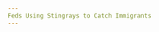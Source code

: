 ```yaml
---
Feds Using Stingrays to Catch Immigrants
---
```

<article class="post-listing post-20469 post type-post status-publish format-standard has-post-thumbnail hentry 
    
    <div class="post-inner">
    
    
        
    <span>Posted by: <a href="https://www.deepdotweb.com/author/dividedby0/" title="">DividedBy0 </a></span>
    
    
    <span>June 8, 2017</span>
    <span>in <a href="https://www.deepdotweb.com/category/deepdot-news/" rel="category tag">Featured</a>, <a href="https://www.deepdotweb.com/category/news-updates/" rel="category tag">News Updates</a></span>
    
    <span><a href="https://www.deepdotweb.com/2017/06/08/feds-using-stingrays-catch-immigrants/#comments">3 Comments</a></span>
    </p>
    <div class="clear"></div>
    
    
    
    <p>A <a href="https://assets.documentcloud.org/documents/3727182/CSS1.txt">recently unsealed application for a search warrant </a>in the US District Court for the Eastern District of Michigan revealed for the first time that federal law enforcement agents are using IMSI catchers, also known as cell site simulators, or more popularly known as Stingrays, to track down illegal immigrants. Stingrays act as fake cell phone towers which mobile devices such as cell phones and tablets are tricked into connecting to as if it were a legitimate cell phone tower. They were originally developed for use by the military and intelligence agencies, but like many other technologies used on the battlefield, it is now being used by domestic law enforcement agencies on American soil. Using these devices, law enforcement is able to triangulate the location of a mobile device and can even intercept data that is being sent and received by the device. Mobile devices can even be hacked by certain IMSI catchers.</p>
    <p>Privacy advocates say that use of Stingrays by law enforcement is a violation of privacy rights and the 4<sup>th</sup> amendment of the US Constitution. When law enforcement deploy a Stingray, every cellular device in the surrounding area connects to it, and so warrants which authorize the use of a Stingray have been compared to illegal <a href="https://definitions.uslegal.com/g/general-warrant/">general warrants</a>. There is currently <a href="https://www.deepdotweb.com/2017/04/15/harpooning-stingray-detect-avoid-imsi-catchers-spy-cellular-phones-internet/">free and open source software available</a> which helps users detect and avoid these fake cell phone towers. Law enforcement also requested under the search warrant application that the suspect&#8217;s mobile phone provider, T-Mobile, provide information from the E-911 system and from triangulating the suspect through their cell towers to provide a GPS location.</p>
    <p>According to the unsealed search warrant application, in March the FBI and Immigration and Customs Enforcement (ICE) used a Stingray in the Detroit metropolitan area to track down a 23 year old suspect from El Salvador who worked in a restaurant and was deported from the United States twice in the past. “This is the first warrant I have seen specifically showing ICE’s use of a cell-site simulator in an immigration enforcement operation,” <a href="http://www.detroitnews.com/story/news/local/detroit-city/2017/05/18/cell-snooping-fbi-immigrant/101859616/">Nathan Wessler, staff attorney for the ACLU, told </a><a href="http://www.detroitnews.com/story/news/local/detroit-city/2017/05/18/cell-snooping-fbi-immigrant/101859616/"><em>The Detroit News</em></a>. A spokesman for ICE told reporters that the Stingray was a “lawful” and “invaluable” tool used during their investigations.</p>
    <p>The Department of Justice (DOJ) only began requiring federal agents to obtain search warrants when using a Stingray in September of 2015, when the DOJ issued a new policy on the use of Stingrays. Prior to the implementation of the new policy, federal agents were not required to obtain a warrant before using a Stingray. It is not known if local and state police assisted the FBI and ICE in their hunt for the immigrant from El Salvador, but it is known that the Michigan State Police have had a Stingray for over a decade. In 2013, the Michigan State Police upgraded their Stingray. State Police in Michigan have used their Stingray well over a hundred times during investigations of various crimes, but never for a terrorism case. <a href="http://michiganradio.org/post/duggan-detroit-isnt-sanctuary-city-not-affected-trump-order">Detroit is not a “sanctuary city”</a>, and <a href="http://www.mlive.com/news/detroit/index.ssf/2017/02/police_chief_says_detroit_is_n.html">local officials have stated</a> that they willingly cooperate with federal agencies such as ICE and Customs and Border Patrol, and assist in deportation efforts.</p>
    <p>Law enforcement had previously obtained a search warrant for the suspect&#8217;s Facebook account. During a search of the suspect&#8217;s private messages on Facebook, law enforcement agents discovered the suspect&#8217;s cell phone number and the address of where he was staying. In the search warrant application, law enforcement admits that all other cellular devices in the vicinity of the Stingray will be affected. While law enforcement claims in the search warrant application for the Stingray that they would limit and delete any data collected from cellular devices that do not belong to the suspect, and that they would not launch any investigations based on such data without a further court order, it is known that law enforcement sometimes use a technique called “<a href="https://www.deepdotweb.com/2014/03/02/deepdotwebs-darknet-dictionary/">parallel construction</a>”. Parallel construction is a technique used by law enforcement to hide the source of information in an investigation. Information that is obtained illegally by law enforcement is generally not admissible in court, under the “fruit of the poisonous tree” doctrine. Federal agencies such as the DEA and IRS have been <a href="https://www.deepdotweb.com/2017/01/30/obama-administration-approves-sharing-of-raw-nsa-intercepts/">trained in how to use parallel construction</a> to hide the source of information when the information is obtained by NSA mass surveillance programs.</p>
    
    
    </div><!-- .entry /-->
    <span style="display:none" class="updated">2017-06-08</span>
    <div style="display:none" class="vcard author" itemprop="author" itemscope itemtype="http://schema.org/Person"><strong class="fn" itemprop="name"><a href="https://www.deepdotweb.com/author/dividedby0/" title="Posts by DividedBy0" rel="author">DividedBy0</a></strong></div>
    
    
    </div><!-- .post-inner -->
</article><!-- .post-listing -->

